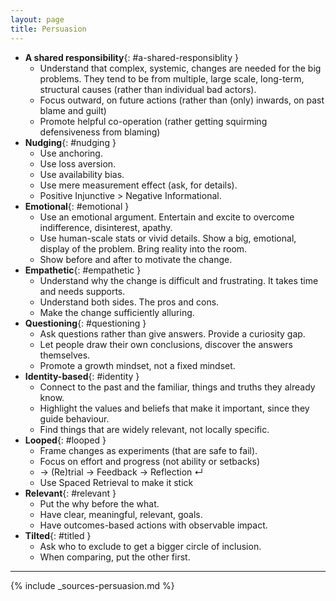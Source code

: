 ```yaml
---
layout: page
title: Persuasion
---
```


- **A shared responsibility**{: #a-shared-responsiblity }
  - Understand that complex, systemic, changes are needed for the big problems. They tend to be from multiple, large scale, long-term, structural causes (rather than individual bad actors).
  - Focus outward, on future actions (rather than (only) inwards, on past blame and guilt)
  - Promote helpful co-operation (rather getting squirming defensiveness from blaming)
- **Nudging**{: #nudging }
  - Use anchoring.
  - Use loss aversion.
  - Use availability bias.
  - Use mere measurement effect (ask, for details).
  - Positive Injunctive > Negative Informational.
- **Emotional**{: #emotional }
  - Use an emotional argument. Entertain and excite to overcome indifference, disinterest, apathy.
  - Use human-scale stats or vivid details. Show a big, emotional, display of the problem. Bring reality into the room.
  - Show before and after to motivate the change.
- **Empathetic**{: #empathetic }
  - Understand why the change is difficult and frustrating. It takes time and needs supports.
  - Understand both sides. The pros and cons.
  - Make the change sufficiently alluring.
- **Questioning**{: #questioning }
  - Ask questions rather than give answers. Provide a curiosity gap.
  - Let people draw their own conclusions, discover the answers themselves.
  - Promote a growth mindset, not a fixed mindset.
- **Identity-based**{: #identity }
  - Connect to the past and the familiar, things and truths they already know.
  - Highlight the values and beliefs that make it important, since they guide behaviour.
  - Find things that are widely relevant, not locally specific.
- **Looped**{: #looped }
  - Frame changes as experiments (that are safe to fail).
  - Focus on effort and progress (not ability or setbacks)
  - → (Re)trial → Feedback → Reflection ↵
  - Use Spaced Retrieval to make it stick
- **Relevant**{: #relevant }
  - Put the why before the what.
  - Have clear, meaningful, relevant, goals.
  - Have outcomes-based actions with observable impact.
- **Tilted**{: #titled }
  - Ask who to exclude to get a bigger circle of inclusion.
  - When comparing, put the other first.

---

{% include _sources-persuasion.md %}
